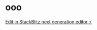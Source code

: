 # ooo

[Edit in StackBlitz next generation editor ⚡️](https://stackblitz.com/~/github.com/lamplightdev/ooo)